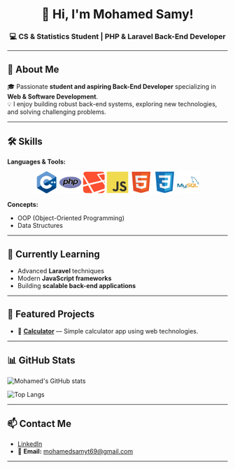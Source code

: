 <h1 align="center">👋 Hi, I'm Mohamed Samy!</h1>  
<h3 align="center">💻 CS & Statistics Student | PHP & Laravel Back-End Developer</h3>  

---

## 🚀 About Me  
🎓 Passionate **student and aspiring Back-End Developer** specializing in **Web & Software Development**.  
💡 I enjoy building robust back-end systems, exploring new technologies, and solving challenging problems.  

---

## 🛠️ Skills  

**Languages & Tools:**  

<p align="center">
  <img src="https://raw.githubusercontent.com/devicons/devicon/master/icons/cplusplus/cplusplus-original.svg" width="50" height="50"/>
  <img src="https://raw.githubusercontent.com/devicons/devicon/master/icons/php/php-original.svg" width="50" height="50"/>
  <img src="https://raw.githubusercontent.com/devicons/devicon/master/icons/laravel/laravel-plain.svg" width="50" height="50"/>
  <img src="https://raw.githubusercontent.com/devicons/devicon/master/icons/javascript/javascript-original.svg" width="50" height="50"/>
  <img src="https://raw.githubusercontent.com/devicons/devicon/master/icons/html5/html5-original.svg" width="50" height="50"/>
  <img src="https://raw.githubusercontent.com/devicons/devicon/master/icons/css3/css3-original.svg" width="50" height="50"/>
  <img src="https://raw.githubusercontent.com/devicons/devicon/master/icons/mysql/mysql-original-wordmark.svg" width="50" height="50"/>
</p>

**Concepts:**  
- OOP (Object-Oriented Programming)  
- Data Structures  

---

## 🌱 Currently Learning  
- Advanced **Laravel** techniques  
- Modern **JavaScript frameworks**  
- Building **scalable back-end applications**  

---

## 📂 Featured Projects  
- 🔢 [**Calculator**](https://github.com/1mosamy/calculator) — Simple calculator app using web technologies.  

---

## 📊 GitHub Stats  

![Mohamed's GitHub stats](https://github-readme-stats.vercel.app/api?username=1mosamy&show_icons=true&theme=radical)  

![Top Langs](https://github-readme-stats.vercel.app/api/top-langs/?username=1mosamy&layout=compact&theme=radical)  

---

## 📫 Contact Me  
- [LinkedIn](https://www.linkedin.com/in/mohamed-samy-96ba022a0/)  
- 📧 **Email:** mohamedsamyt69@gmail.com  

---
